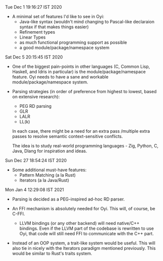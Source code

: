 Tue Dec  1 19:16:27 IST 2020

* A minimal set of features I'd like to see in Oyi:
  - Java-like syntax (wouldn't mind changing to Pascal-like declaraion syntax if that makes things easier)
  - Refinement types
  - Linear Types
  - as much functional programming support as possible
  - a good module/package/namespace system

Sat Dec  5 20:15:45 IST 2020

* One of the biggest pain-points in other languages (C, Common Lisp, Haskell, and Idris in particular) is the module/package/namespace feature.
  Oyi needs to have a sane and workable module/package/namespace system.

* Parsing strategies (in order of preference from highest to lowest, based on extensive research):
  * PEG RD parsing
  * GLR
  * LALR
  * LL(k)

  In each case, there might be a need for an extra pass /multiple extra passes to resolve semantic context-sensitive conflicts.

  The idea is to study real-world programming languages - Zig, Python, C, Java, Dlang for inspiration and ideas.


Sun Dec 27 18:54:24 IST 2020

* Some additional must-have features:
  * Pattern Matching (a la Rust)
  * Iterators (a la Java/Rust)


Mon Jan  4 12:29:08 IST 2021

* Parsing is decided as a PEG-inspired ad-hoc RD parser.

* An FFI mechanism is absolutely needed for Oyi. This will, of course, be C-FFI.
  * LLVM bindings (or any other backend) will need native/C++ bindings. Even if the LLVM part of the 
    codebase is rewritten to use Oyi, that code will still need FFI to communicate with the C++ part.

* Instead of an OOP system, a trait-like system would be useful. This will also tie in nicely with the
  Iterators paradigm mentioned previously. This would be similar to Rust's traits system.